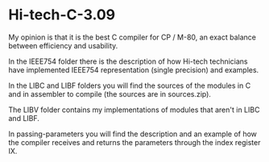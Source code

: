 # Hi-tech-C-3.09
My opinion is that it is the best C compiler for CP / M-80,
an exact balance between efficiency and usability.

In the IEEE754 folder there is the description of how Hi-tech technicians
have implemented IEEE754 representation (single precision) and examples.

In the LIBC and LIBF folders you will find the sources of the modules in C and
in assembler to compile (the sources are in sources.zip).

The LIBV folder contains my implementations of modules that aren't in LIBC and LIBF.

In passing-parameters you will find the description and an example of how the compiler 
receives and returns the parameters through the index register IX. 
